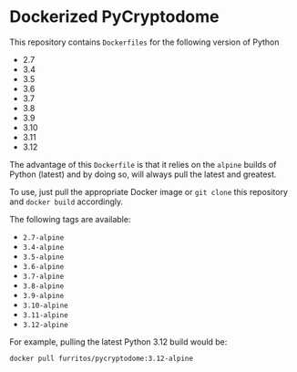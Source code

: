 # Dockerized PyCryptodome

This repository contains `Dockerfiles` for the following version of Python

 - 2.7
 - 3.4
 - 3.5
 - 3.6
 - 3.7
 - 3.8
 - 3.9
 - 3.10
 - 3.11
 - 3.12

The advantage of this `Dockerfile` is that it relies on the `alpine` builds of Python (latest) and by doing so, will always pull the latest and greatest.

To use, just pull the appropriate Docker image or `git clone` this repository and `docker build` accordingly.

The following tags are available:

 - `2.7-alpine`
 - `3.4-alpine`
 - `3.5-alpine`
 - `3.6-alpine`
 - `3.7-alpine`
 - `3.8-alpine`
 - `3.9-alpine`
 - `3.10-alpine`
 - `3.11-alpine`
 - `3.12-alpine`

For example, pulling the latest Python 3.12 build would be:

```
docker pull furritos/pycryptodome:3.12-alpine
```
